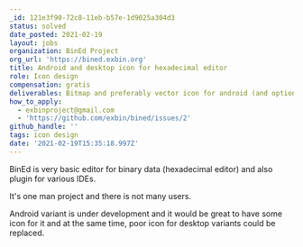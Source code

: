 ```yaml
---
_id: 121e3f90-72c8-11eb-b57e-1d9025a304d3
status: solved
date_posted: 2021-02-19
layout: jobs
organization: BinEd Project
org_url: 'https://bined.exbin.org'
title: Android and desktop icon for hexadecimal editor
role: Icon design
compensation: gratis
deliverables: Bitmap and preferably vector icon for android (and optionally desktop)
how_to_apply:
  - exbinproject@gmail.com
  - 'https://github.com/exbin/bined/issues/2'
github_handle: ''
tags: icon design
date: '2021-02-19T15:35:18.997Z'
---
```

BinEd is very basic editor for binary data (hexadecimal editor) and also plugin for various IDEs. 

It's one man project and there is not many users.

Android variant is under development and it would be great to have some icon for it and at the same time, poor icon for desktop variants could be replaced.
